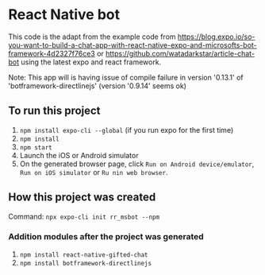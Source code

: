 # React Native bot

This code is the adapt from the example code from https://blog.expo.io/so-you-want-to-build-a-chat-app-with-react-native-expo-and-microsofts-bot-framework-4d2327f76ce3 or https://github.com/watadarkstar/article-chat-bot using the latest expo and react framework.

Note: This app will is having issue of compile failure in version '0.13.1' of 'botframework-directlinejs' (version '0.9.14' seems ok)

## To run this project
1. `npm install expo-cli --global` (if you run expo for the first time)
2. `npm install`
3. `npm start`
4. Launch the iOS or Android simulator
5. On the generated browser page, click `Run on Android device/emulator`, `Run on iOS simulator` or `Ru nin web browser`.

## How this project was created

Command: `npx expo-cli init rr_msbot --npm`

### Addition modules after the project was generated
1. `npm install react-native-gifted-chat`
2. `npm install botframework-directlinejs`
